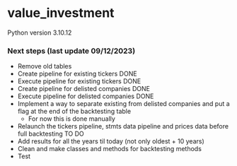 # value_investment

Python version 3.10.12

### Next steps (last update 09/12/2023)

  - Remove old tables
  - Create pipeline for existing tickers DONE
  - Execute pipeline for existing tickers DONE
  - Create pipeline for delisted companies DONE
  - Execute pipeline for delisted companies DONE
  - Implement a way to separate existing from delisted companies and put a flag at the end of the backtesting table
    - For now this is done manually
  - Relaunch the tickers pipeline, stmts data pipeline and prices data before full backtesting TO DO
  - Add results for all the years til today (not only oldest + 10 years)
  - Clean and make classes and methods for backtesting methods
  - Test